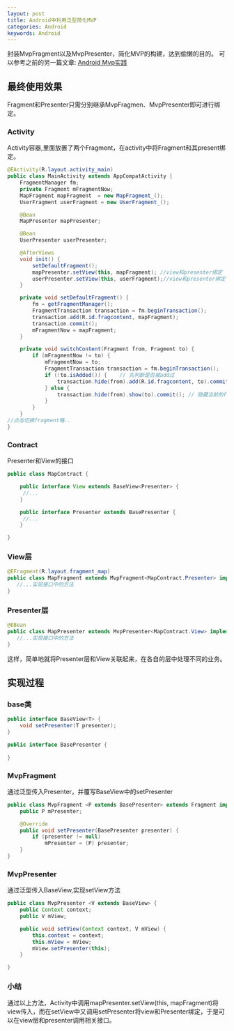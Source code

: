 ```yaml
---
layout: post
title: Android中利用泛型简化MVP
categories: Android
keywords: Android
---
```

封装MvpFragment以及MvpPresenter，简化MVP的构建，达到偷懒的目的。
可以参考之前的另一篇文章:
[Android Mvp实践](http://blog.csdn.net/yaodong379/article/details/51184460) 

## 最终使用效果
Fragment和Presenter只需分别继承MvpFragmen、MvpPresenter即可进行绑定。
### Activity
Activity容器,里面放置了两个Fragment，在activity中将Fragment和其present绑定。
```java
@EActivity(R.layout.activity_main)
public class MainActivity extends AppCompatActivity {
    FragmentManager fm;
    private Fragment mFragmentNow;
    MapFragment mapFragment  = new MapFragment_();
    UserFragment userFragment = new UserFragment_();

    @Bean
    MapPresenter mapPresenter;

    @Bean
    UserPresenter userPresenter;

    @AfterViews
    void init() {
        setDefaultFragment();
        mapPresenter.setView(this, mapFragment); //view和presenter绑定
        userPresenter.setView(this, userFragment);//view和presenter绑定
    }

    private void setDefaultFragment() {
        fm = getFragmentManager();
        FragmentTransaction transaction = fm.beginTransaction();
        transaction.add(R.id.fragcontent, mapFragment);
        transaction.commit();
        mFragmentNow = mapFragment;
    }

    private void switchContent(Fragment from, Fragment to) {
        if (mFragmentNow != to) {
            mFragmentNow = to;
            FragmentTransaction transaction = fm.beginTransaction();
            if (!to.isAdded()) {    // 先判断是否被add过
                transaction.hide(from).add(R.id.fragcontent, to).commit(); // 隐藏当前的fragment，add下一个到Activity中
            } else {
                transaction.hide(from).show(to).commit(); // 隐藏当前的fragment，显示下一个
            }
        }
    }
//点击切换fragment略..
}
```
### Contract
Presenter和View的接口
```java
public class MapContract {

    public interface View extends BaseView<Presenter> {
     //...
    }

    public interface Presenter extends BasePresenter {
     //...
    }

}
```
### View层
```java
@EFragment(R.layout.fragment_map)
public class MapFragment extends MvpFragment<MapContract.Presenter> implements MapContract.View{
   //...实现接口中的方法
}
```
### Presenter层
```java
@EBean
public class MapPresenter extends MvpPresenter<MapContract.View> implements MapContract.Presenter {
   //...实现接口中的方法
}
```
这样，简单地就将Presenter层和View关联起来，在各自的层中处理不同的业务。

## 实现过程
### base类
```java
public interface BaseView<T> {
    void setPresenter(T presenter);
}
```

```java
public interface BasePresenter {
   
}
```

### MvpFragment
通过泛型传入Presenter，并覆写BaseView中的setPresenter
```java
public class MvpFragment <P extends BasePresenter> extends Fragment implements BaseView<P>{
    public P mPresenter;

    @Override
    public void setPresenter(BasePresenter presenter) {
        if (presenter != null)
            mPresenter = (P) presenter;
    }
}
```
### MvpPresenter
通过泛型传入BaseView,实现setView方法
```java
public class MvpPresenter <V extends BaseView> {
    public Context context;
    public V mView;

    public void setView(Context context, V mView) {
        this.context = context;
        this.mView = mView;
        mView.setPresenter(this);
    }

}
```
### 小结
通过以上方法，Activity中调用mapPresenter.setView(this, mapFragment)将view传入，而在setView中又调用setPresenter将view和Presenter绑定，于是可以在view层和presenter调用相关接口。



